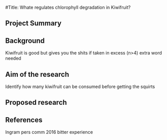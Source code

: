 #Title:
Whate regulates chlorophyll degradation in Kiwifruit?
## Project Summary
## Background
Kiwifruit is good but gives you the shits if taken in excess (n>4)
extra word needed
## Aim of the research
Identify how many kiwifruit can be consumed before getting the squirts 
## Proposed research
## References
  Ingram pers comm 2016 bitter experience
